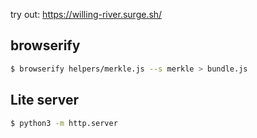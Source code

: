 try out: https://willing-river.surge.sh/

## browserify

```bash
$ browserify helpers/merkle.js --s merkle > bundle.js
```

## Lite server

```bash
$ python3 -m http.server
```
